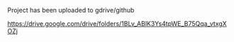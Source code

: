 Project has been uploaded to gdrive/github



https://drive.google.com/drive/folders/1BLv_ABlK3Ys4tpWE_B75Qqa_vtxgXOZj